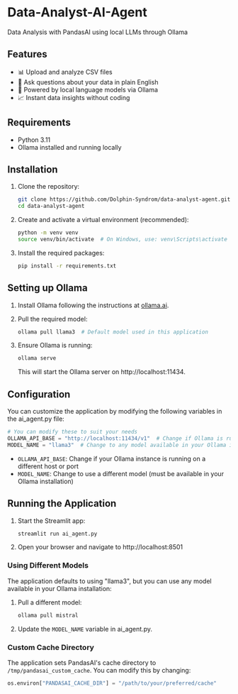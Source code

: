 # Data-Analyst-AI-Agent
Data Analysis with PandasAI using local LLMs through Ollama

## Features

- 📊 Upload and analyze CSV files
- 💬 Ask questions about your data in plain English
- 🤖 Powered by local language models via Ollama
- 📈 Instant data insights without coding

## Requirements

- Python 3.11
- Ollama installed and running locally

## Installation

1. Clone the repository:
   ```bash
   git clone https://github.com/Dolphin-Syndrom/data-analyst-agent.git
   cd data-analyst-agent
   ```

2. Create and activate a virtual environment (recommended):
   ```bash
   python -m venv venv
   source venv/bin/activate  # On Windows, use: venv\Scripts\activate
   ```

3. Install the required packages:
   ```bash
   pip install -r requirements.txt
   ```

## Setting up Ollama

1. Install Ollama following the instructions at [ollama.ai](https://ollama.ai).

2. Pull the required model:
   ```bash
   ollama pull llama3  # Default model used in this application
   ```

3. Ensure Ollama is running:
   ```bash
   ollama serve
   ```
   This will start the Ollama server on http://localhost:11434.

## Configuration

You can customize the application by modifying the following variables in the ai_agent.py file:

```python
# You can modify these to suit your needs
OLLAMA_API_BASE = "http://localhost:11434/v1"  # Change if Ollama is running on a different host/port
MODEL_NAME = "llama3"  # Change to any model available in your Ollama installation
```

- `OLLAMA_API_BASE`: Change if your Ollama instance is running on a different host or port
- `MODEL_NAME`: Change to use a different model (must be available in your Ollama installation)

## Running the Application

1. Start the Streamlit app:
   ```bash
   streamlit run ai_agent.py
   ```

2. Open your browser and navigate to http://localhost:8501

### Using Different Models

The application defaults to using "llama3", but you can use any model available in your Ollama installation:

1. Pull a different model:
   ```bash
   ollama pull mistral
   ```

2. Update the `MODEL_NAME` variable in ai_agent.py.

### Custom Cache Directory

The application sets PandasAI's cache directory to `/tmp/pandasai_custom_cache`. You can modify this by changing:

```python
os.environ["PANDASAI_CACHE_DIR"] = "/path/to/your/preferred/cache"
```
